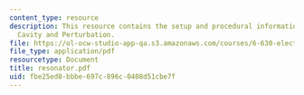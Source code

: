```yaml
---
content_type: resource
description: This resource contains the setup and procedural information for Resonant
  Cavity and Perturbation.
file: https://ol-ocw-studio-app-qa.s3.amazonaws.com/courses/6-630-electromagnetics-fall-2006/fbe25ed0bbbe697c896c0408d51cbe7f_resonator.pdf
file_type: application/pdf
resourcetype: Document
title: resonator.pdf
uid: fbe25ed0-bbbe-697c-896c-0408d51cbe7f
---
```

